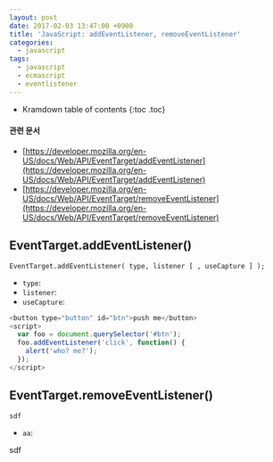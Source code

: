 ```yaml
---
layout: post
date: 2017-02-03 13:47:00 +0900
title: 'JavaScript: addEventListener, removeEventListener'
categories:
  - javascript
tags:
  - javascript
  - ecmascript
  - eventlistener
---
```


* Kramdown table of contents
{:toc .toc}

#### 관련 문서

- [https://developer.mozilla.org/en-US/docs/Web/API/EventTarget/addEventListener](https://developer.mozilla.org/en-US/docs/Web/API/EventTarget/addEventListener)
- [https://developer.mozilla.org/en-US/docs/Web/API/EventTarget/removeEventListener](https://developer.mozilla.org/en-US/docs/Web/API/EventTarget/removeEventListener)

## EventTarget.addEventListener()

```
EventTarget.addEventListener( type, listener [ , useCapture ] );
```

- `type`:
- `listener`:
- `useCapture`:

```js
<button type="button" id="btn">push me</button>
<script>
  var foo = document.querySelector('#btn');
  foo.addEventListener('click', function() {
    alert('who? me?');
  });
</script>
```

## EventTarget.removeEventListener()

```
sdf
```

- `aa`:

sdf
